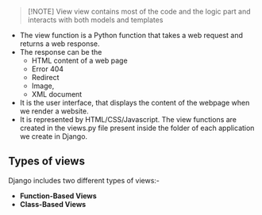 
> [!NOTE] View
> view contains most of the code and the logic part and interacts with both models and templates 

- The view function is a Python function that takes a web request and returns a web response.  
- The response can be the 
	- HTML content of a web page 
	- Error 404 
	- Redirect
	- Image, 
	- XML document 
- It is the user interface, that displays the content of the webpage when we render a website. 
- It is represented by HTML/CSS/Javascript. The view functions are created in the views.py file present inside the folder of each application we create in Django.

## Types of views

Django includes two different types of views:-

-   **Function-Based Views**
-   **Class-Based Views**

